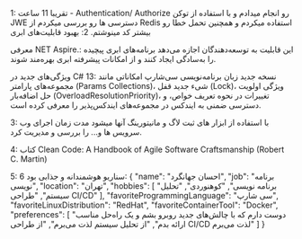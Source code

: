 ﻿1:
تقریبا 11 ساعت -
Authentication/ Authorize  رو انجام میدادم و با استفاده از توکن JWE دسترسی ها رو بررسی میکردم
از Redis استفاده میکردم
و همچنین تحمل خطا رو بیشتر  کد مینوشتم.
2:
بهبود قابلیت‌های ابری

معرفی NET Aspire.: این قابلیت به توسعه‌دهندگان اجازه می‌دهد برنامه‌های ابری پیچیده را به‌سادگی ایجاد کنند و از امکانات پیشرفته ابری بهره‌مند شوند. 

ویژگی‌های جدید در C# 13: نسخه جدید زبان برنامه‌نویسی سی‌شارپ امکاناتی مانند مجموعه‌های پارامتر (Params Collections)، شیء جدید قفل (Lock)، ویژگی اولویت حل اضافه‌بار (OverloadResolutionPriority)، تغییرات در نحوه تعریف خواص، و دسترسی ضمنی به ایندکس در مجموعه‌های ایندکس‌پذیر را معرفی کرده است.

3:
با استفاده از ابزار های ثبت لاگ و مانیتورینگ آنها میشود مدت زمان اجرای وب سرویس ها و... را بررسی و مدیریت کرد.

4:
کتاب Clean Code: A Handbook of Agile Software Craftsmanship  (Robert C. Martin)

5:
سناریو هوشمندانه و جذابی بود
6:
{
  "name": "احسان جهانگرد",
  "job": "برنامه نویسی",
  "location": "تهران",
  "hobbies": [
    "برنامه نویسی",
    "کوهنوردی",
    "تحلیل سیستم",
    "طراحی CI/CD"
  ],
  "favoriteProgrammingLanguage": "سی شارپ",
  "favoriteLinuxDistribution": "RedHat",
  "favoriteContainerTool": "Docker",
  "preferences": [
    "دوست دارم که با چالش‌های جدید روبرو بشم و یک راه‌حل مناسب ارائه بدم",
    "از تحلیل سیستم لذت می‌برم",
    "از طراحی CI/CD لذت می‌برم"
  ]
}